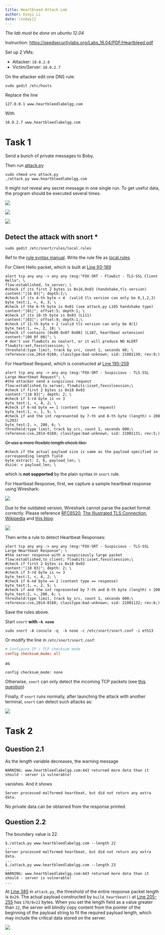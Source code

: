 ```yaml
---
title: Heartbleed Attack Lab
author: Xinyi Li
date: \today{}
---
```


*The lab must be done on ubuntu 12.04*

Instruction: https://seedsecuritylabs.org/Labs_16.04/PDF/Heartbleed.pdf

Set up 2 VMs:

- Attacker: `10.0.2.6`
- Victim/Server: `10.0.2.7`

On the attacker edit one DNS rule:

```
sudo gedit /etc/hosts
```

Replace the line

```
127.0.0.1 www.heartbleedlabelgg.com
```

With

```
10.0.2.7 www.heartbleedlabelgg.com
```


# Task 1

Send a bunch of private messages to Boby.

Then run [attack.py](./attack.py)

```
sudo chmod u+x attack.py
./attack.py www.heartbleedlabelgg.com
```

It might not reveal any secret message in one single run. To get useful data, the program should be executed several times.

![](./hello.png)

![](./test.png)

![](./message_body.png)

## Detect the attack with snort \*

```
sudo gedit /etc/snort/rules/local.rules
```

Ref to the [rule syntax manual](http://manual-snort-org.s3-website-us-east-1.amazonaws.com/node27.html). Write the rule file as [local.rules](./local.rules)

For Client Hello packet, which is built at [Line 93-189](./attack.py#L93)

```shell
alert tcp any any -> any any (msg:"FOX-SRT - Flowbit - TLS-SSL Client Hello"; \
flow:established, to_server; \
#check if its first 2 bytes is 0x16,0x03 (handshake,tls version)
content:"|16 03|"; depth:2;\
#check if its 4-th byte < 4  (valid tls version can only be 0,1,2,3)
byte_test:1, <, 4, 3; \
#check if the 6-th byte is 0x01 (see attack.py L105 handshake type)
content:"|01|"; offset:5; depth:1; \
#check if its 10-th byte is 0x03 (L111)
content:"|03|"; offset:9; depth:1;\
#check if 11-th byte < 2 (valid tls version can only be 0/1)
byte_test:1, <=, 2, 10; \
#check if contains [0x00 0x0f 0x00] (L187, heartbeat extension)
content:"|00 0f 00|"; \
# don't use flowbits as noalert, or it will produce NO ALERT
flowbits:set,foxsslsession; \
threshold:type limit, track by_src, count 1, seconds 60; \
reference:cve,2014-0160; classtype:bad-unknown; sid: 21001130; rev:9;)
```

For Heartbeat Request, which is constructed at [Line 195-259](./attack.py#L195)

```shell
alert tcp any any -> any any (msg:"FOX-SRT - Suspicious - TLS-SSL Large Heartbeat Request"; \
#the attacker send a suspicious request
flow:established,to_server; flowbits:isset,foxsslsession;\
#check if first 2 bytes is 0x18 0x03
content:"|18 03|"; depth: 2; \
#check if 3-rd byte is <= 3
byte_test:1, <, 4, 2; \
#check if 6-nd byte == 1 (content type == request)
byte_test:1, =, 1, 5; \
#check if and the int represented by 7-th and 8-th byte (length) > 200 (L203)
byte_test:2, >, 200, 6; \
threshold:type limit, track by_src, count 1, seconds 600;\
reference:cve,2014-0160; classtype:bad-unknown; sid: 21001131; rev:5;)
```

~~Or use a more flexible length check like:~~
```shell
#check if the actual payload size is same as the payload specified in corresponding length field
byte_extract: 2, 6, payload_len; \
dszie: < payload_len; \
```
which is **not supported** by the plain syntax in `snort` rule.

For Heartbeat Response, first, we capture a sample heartbeat response using Wireshark:

![](./heartbleed_response.png)

Due to the outdated version, Wireshark cannot parse the packet format correctly. Please reference [RFC6520](https://tools.ietf.org/html/rfc6520#page-5), [The Illustrated TLS Connection](https://tls.ulfheim.net/), [Wikipedia](https://en.wikipedia.org/wiki/Transport_Layer_Security#Protocol_details) and [this blog](https://blog.didierstevens.com/2014/04/09/heartbleed-packet-capture/):

![](https://didierstevens.files.wordpress.com/2014/04/20140409-231823.png)

Then write a rule to detect Heartbeat Responses:

```shell
alert tcp any any -> any any (msg:"FOX-SRT - Suspicious - TLS-SSL Large Heartbeat Response"; \
#the server response with a suspiciously large packet
flow:established,to_client; flowbits:isset,foxsslsession;\
#check if first 2 bytes is 0x18 0x03
content:"|18 03|"; depth: 2; \
#check if 3-rd byte is <= 3
byte_test:1, <, 4, 2; \
#check if 6-nd byte == 2 (content type == response)
byte_test:1, =, 2, 5; \
#check if and the int represented by 7-th and 8-th byte (length) > 200
byte_test:2, >, 200, 6; \
threshold:type limit, track by_src, count 1, seconds 600;\
reference:cve,2014-0160; classtype:bad-unknown; sid: 21001132; rev:6;)
```

Save the rules above.

Start `snort` **with `-k none`**

```
sudo snort -A console -q  -k none -c /etc/snort/snort.conf -i eth13
```

Or modify the line in `/etc/snort/snort.conf`:

```conf
# Configure IP / TCP checksum mode
config checksum_mode: all
```

as

```
config checksum_mode: none
```

Otherwise, `snort` can only detect the incoming TCP packets (see [this question](https://serverfault.com/questions/554713/snort-not-detecting-outgoing-traffic))

Finally, if `snort` runs normally, after launching the attack with another terminal, `snort` can detect such attacks as:

![](./snort_detect.png)

# Task 2

## Question 2.1

As the length variable decreases, the warning message

```
WARNING: www.heartbleedlabelgg.com:443 returned more data than it should - server is vulnerable!
```

vanishes. And it shows

```
Server processed malformed heartbeat, but did not return any extra data.
```

No private data can be obtained from the response printed.


## Question 2.2

The boundary value is 22.


```
$./attack.py www.heartbleedlabelgg.com --length 22
...
Server processed malformed heartbeat, but did not return any extra data.
...
$./attack.py www.heartbleedlabelgg.com --length 23
...
WARNING: www.heartbleedlabelgg.com:443 returned more data than it should - server is vulnerable!
...
```

At [Line 385](./attack.py#L385) in `attack.py`, the threshold of the entire response packet length is `0x29`. The actual payload constructed by `build_heartbeat()` at [Line 205-255](./attack.py#L205) has `176/8=22` bytes. When you set the length field as a value greater than `22`, the server will blindly copy content from the pointer of the beginning of the payload string to fit the required payload length, which may include the critical data stored on the server.

![](./packet.png)
